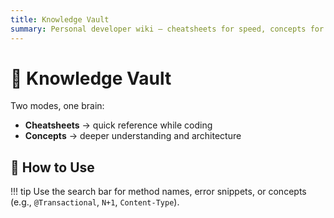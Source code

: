 ```yaml
---
title: Knowledge Vault
summary: Personal developer wiki — cheatsheets for speed, concepts for mastery.
---
```


# 🧠 Knowledge Vault

Two modes, one brain:

- **Cheatsheets** → quick reference while coding
- **Concepts** → deeper understanding and architecture

## 🔎 How to Use
!!! tip
    Use the search bar for method names, error snippets, or concepts (e.g., `@Transactional`, `N+1`, `Content-Type`).